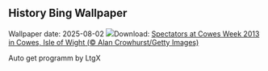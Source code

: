 ## History Bing Wallpaper
Wallpaper date: 2025-08-02
![](https://www.bing.com/th?id=OHR.CowesWeek2025_EN-GB0990993509_UHD.jpg&w=1000)Download: [Spectators at Cowes Week 2013 in Cowes, Isle of Wight (© Alan Crowhurst/Getty Images)](https://www.bing.com/th?id=OHR.CowesWeek2025_EN-GB0990993509_UHD.jpg)

Auto get programm by LtgX
